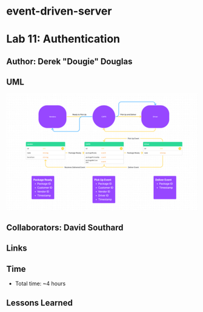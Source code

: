 # event-driven-server

# Lab 11: Authentication

## Author: Derek "Dougie" Douglas

## UML

![Lab 11 UML](./img/lab-11-UML.png)

## Collaborators: David Southard

## Links

## Time

- Total time: ~4 hours

## Lessons Learned
